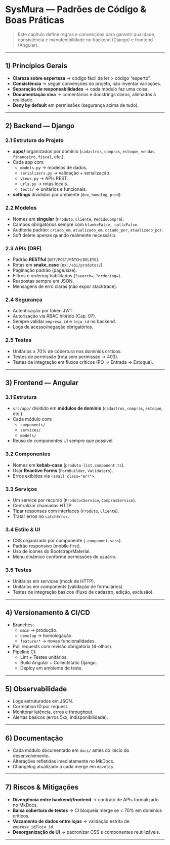 # SysMura — Padrões de Código & Boas Práticas

> Este capítulo define regras e convenções para garantir qualidade, consistência e manutenibilidade no backend (Django) e frontend (Angular).

---

## 1) Princípios Gerais
- **Clareza sobre esperteza** → código fácil de ler > código “esperto”.
- **Consistência** → seguir convenções do projeto, não inventar variações.
- **Separação de responsabilidades** → cada módulo faz uma coisa.
- **Documentação viva** → comentários e docstrings claros, alinhados à realidade.
- **Deny by default** em permissões (segurança acima de tudo).

---

## 2) Backend — Django
### 2.1 Estrutura do Projeto
- **apps/** organizados por domínio (`cadastros`, `compras`, `estoque`, `vendas`, `financeiro`, `fiscal`, etc.).
- Cada app com:
    - `models.py` → modelos de dados.
    - `serializers.py` → validação + serialização.
    - `views.py` → APIs REST.
    - `urls.py` → rotas locais.
    - `tests/` → unitários e funcionais.
- **settings** divididos por ambiente (`dev`, `homolog`, `prod`).

### 2.2 Modelos
- Nomes em **singular** (`Produto`, `Cliente`, `PedidoCompra`).
- Campos obrigatórios sempre com `blank=False, null=False`.
- Auditoria padrão: `criado_em`, `atualizado_em`, `criado_por`, `atualizado_por`.
- Soft delete apenas quando realmente necessário.

### 2.3 APIs (DRF)
- Padrão **RESTful** (`GET/POST/PATCH/DELETE`).
- Rotas em **snake_case** (ex: `/api/produtos/`).
- Paginação padrão (page/size).
- Filtros e ordering habilitados (`?search=`, `?ordering=`).
- Respostas sempre em JSON.
- Mensagens de erro claras (não expor stacktrace).

### 2.4 Segurança
- Autenticação por token JWT.
- Autorização via RBAC híbrido (Cap. 07).
- Sempre validar `empresa_id` e `loja_id` no backend.
- Logs de acesso/negação obrigatórios.

### 2.5 Testes
- Unitários ≥ 70% de cobertura nos domínios críticos.
- Testes de permissão (rota sem permissão → 403).
- Testes de integração em fluxos críticos (PO → Entrada → Estoque).

---

## 3) Frontend — Angular
### 3.1 Estrutura
- `src/app/` dividido em **módulos de domínio** (`cadastros`, `compras`, `estoque`, etc.).
- Cada módulo com:
    - `components/`
    - `services/`
    - `models/`
- Reuso de componentes UI sempre que possível.

### 3.2 Componentes
- Nomes em **kebab-case** (`produto-list.component.ts`).
- Usar **Reactive Forms** (`FormBuilder`, `Validators`).
- Erros exibidos via `<small class="err">`.

### 3.3 Serviços
- Um service por recurso (`ProdutosService`, `ComprasService`).
- Centralizar chamadas HTTP.
- Tipar responses com interfaces (`Produto`, `Cliente`).
- Tratar erros no `catchError`.

### 3.4 Estilo & UI
- CSS organizado por componente (`.component.scss`).
- Padrão responsivo (mobile first).
- Uso de ícones do Bootstrap/Material.
- Menu dinâmico conforme permissões do usuário.

### 3.5 Testes
- Unitários em services (mock de HTTP).
- Unitários em components (validação de formulários).
- Testes de integração básicos (fluxo de cadastro, edição, exclusão).

---

## 4) Versionamento & CI/CD
- Branches:
    - `main` → produção.
    - `develop` → homologação.
    - `feature/*` → novas funcionalidades.
- Pull requests com revisão obrigatória (4-olhos).
- Pipeline CI:
    - Lint + Testes unitários.
    - Build Angular + Collectstatic Django.
    - Deploy em ambiente de teste.

---

## 5) Observabilidade
- Logs estruturados em JSON.
- Correlation ID por request.
- Monitorar latência, erros e throughput.
- Alertas básicos (erros 5xx, indisponibilidade).

---

## 6) Documentação
- Cada módulo documentado em `docs/` antes do início do desenvolvimento.
- Alterações refletidas imediatamente no MkDocs.
- Changelog atualizado a cada merge em `develop`.

---

## 7) Riscos & Mitigações
- **Divergência entre backend/frontend** → contrato de APIs formalizado no MkDocs.
- **Baixa cobertura de testes** → CI bloqueia merge se < 70% em domínios críticos.
- **Vazamento de dados entre lojas** → validação estrita de `empresa_id`/`loja_id`.
- **Desorganização de UI** → padronizar CSS e componentes reutilizáveis.

---
